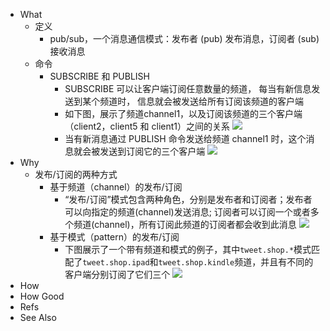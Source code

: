 - What
	- 定义
		- pub/sub，一个消息通信模式：发布者 (pub) 发布消息，订阅者 (sub) 接收消息
	- 命令
		- SUBSCRIBE 和 PUBLISH
			- SUBSCRIBE 可以让客户端订阅任意数量的频道， 每当有新信息发送到某个频道时， 信息就会被发送给所有订阅该频道的客户端
			- 如下图，展示了频道channel1，以及订阅该频道的三个客户端（client2，client5 和 client1）之间的关系
			  ![](https://pdai.tech/images/db/redis/db-redis-sub-1.svg)
			- 当有新消息通过 PUBLISH 命令发送给频道 channel1 时，这个消息就会被发送到订阅它的三个客户端
			  ![](https://pdai.tech/images/db/redis/db-redis-sub-2.svg)
- Why
	- 发布/订阅的两种方式
		- 基于频道（channel）的发布/订阅
			- “发布/订阅”模式包含两种角色，分别是发布者和订阅者；发布者可以向指定的频道(channel)发送消息; 订阅者可以订阅一个或者多个频道(channel)，所有订阅此频道的订阅者都会收到此消息
			  ![](https://pdai.tech/images/db/redis/db-redis-sub-8.png)
		- 基于模式（pattern）的发布/订阅
			- 下图展示了一个带有频道和模式的例子，其中`tweet.shop.*`模式匹配了`tweet.shop.ipad`和`tweet.shop.kindle`频道，并且有不同的客户端分别订阅了它们三个
			  ![](https://pdai.tech/images/db/redis/db-redis-sub-5.svg)
- How
- How Good
- Refs
- See Also